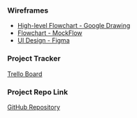 <!-- # Project Planning
For this assignment, you'll create some initial plans for your project.

## Assignment Description
[Project Planning Assignment](https://education.launchcode.org/liftoff/modules/assignments/project-planning)

## Submission Instructions -->

### Wireframes

- [High-level Flowchart - Google Drawing](https://docs.google.com/drawings/d/1skPnelYQW4TKYvKEXoV_XblQD5TDeAIhpjPUP8W52Aw/edit?usp=sharing)
- [Flowchart - MockFlow](https://wireframepro.mockflow.com/view/Sound-Minds)
- [UI Design - Figma](https://www.figma.com/file/61f8z1byGEohsxGTPfcCHP/Sound-Minds?node-id=13%3A907)

### Project Tracker

[Trello Board](https://trello.com/b/fwTLK890/sound-minds)

### Project Repo Link

[GitHub Repository](https://github.com/jawalton6616/sound-minds-auth)
